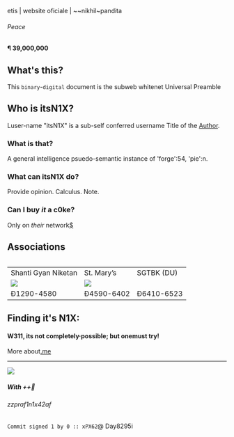 etis | website oficiale | ~~nikhil~pandita

###### Peace
<h4 id="peace">¶ 39,000,000</h4>

## What's this?
This `binary`-`digital` document is the subweb whitenet Universal Preamble

## Who is itsN1X?
Luser-name "itsN1X" is a sub-self conferred username Title of the [Author](https://google.com/search?q=itsN1X).

### What is that?
A general intelligence psuedo-semantic instance of 'forge':54, 'pie':n.

### What can itsN1X do?
Provide opinion. Calculus. Note.

### Can I buy *it* a c0ke?
Only on _their_ network[$](https://9xo.github.io/R/teb)

## Associations
<div style="overflow-x:auto;"><table>
<tr border='false'><td>Shanti Gyan Niketan</td><td>St. Mary’s</td><td>SGTBK (DU)</td></tr>
<tr><td><img src="https://avatars2.githubusercontent.com/u/23287498"></img></td><td><img src="https://avatars1.githubusercontent.com/u/23268096"></img></td><td><img src=""></img></td></tr>
<tr><td>Ð1290-4580</td><td>Ð4590-6402</td><td>Ð6410-6523</td></tr>
</div></table>

## Finding it's N1X:
#### W311, its not completely·possible; but onemust try!
More about[.me](https://about.me/itsN1X)

----

![](https://i.imgur.com/9k6WmlN.png#full)

##### With ++🖤
###### zzpraf1n1x42af
`Commit signed 1 by 0 :: xPX62`@ Day8295i
